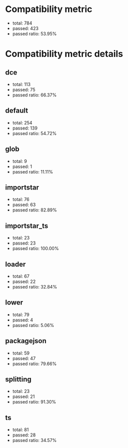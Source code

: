 # Compatibility metric
- total: 784
- passed: 423
- passed ratio: 53.95%
# Compatibility metric details
## dce
- total: 113
- passed: 75
- passed ratio: 66.37%
## default
- total: 254
- passed: 139
- passed ratio: 54.72%
## glob
- total: 9
- passed: 1
- passed ratio: 11.11%
## importstar
- total: 76
- passed: 63
- passed ratio: 82.89%
## importstar_ts
- total: 23
- passed: 23
- passed ratio: 100.00%
## loader
- total: 67
- passed: 22
- passed ratio: 32.84%
## lower
- total: 79
- passed: 4
- passed ratio: 5.06%
## packagejson
- total: 59
- passed: 47
- passed ratio: 79.66%
## splitting
- total: 23
- passed: 21
- passed ratio: 91.30%
## ts
- total: 81
- passed: 28
- passed ratio: 34.57%
